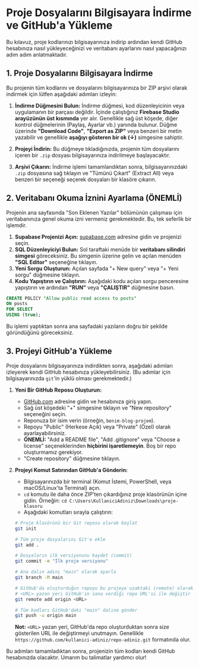 # Proje Dosyalarını Bilgisayara İndirme ve GitHub'a Yükleme

Bu kılavuz, proje kodlarınızı bilgisayarınıza indirip ardından kendi GitHub hesabınıza nasıl yükleyeceğinizi ve veritabanı ayarlarını nasıl yapacağınızı adım adım anlatmaktadır.

## 1. Proje Dosyalarını Bilgisayara İndirme

Bu projenin tüm kodlarını ve dosyalarını bilgisayarınıza bir ZIP arşivi olarak indirmek için lütfen aşağıdaki adımları izleyin:

1.  **İndirme Düğmesini Bulun:** İndirme düğmesi, kod düzenleyicinin veya uygulamanın bir parçası değildir. İçinde çalıştığınız **Firebase Studio arayüzünün üst kısmında** yer alır. Genellikle sağ üst köşede, diğer kontrol düğmelerinin (Paylaş, Ayarlar vb.) yanında bulunur. Düğme üzerinde **"Download Code"**, **"Export as ZIP"** veya benzeri bir metin yazabilir ve genellikle **aşağıyı gösteren bir ok (↓)** simgesine sahiptir.

2.  **Projeyi İndirin:** Bu düğmeye tıkladığınızda, projenin tüm dosyalarını içeren bir `.zip` dosyası bilgisayarınıza indirilmeye başlayacaktır.

3.  **Arşivi Çıkarın:** İndirme işlemi tamamlandıktan sonra, bilgisayarınızdaki `.zip` dosyasına sağ tıklayın ve "Tümünü Çıkart" (Extract All) veya benzeri bir seçeneği seçerek dosyaları bir klasöre çıkarın.

## 2. Veritabanı Okuma İznini Ayarlama (ÖNEMLİ)

Projenin ana sayfasında "Son Eklenen Yazılar" bölümünün çalışması için veritabanınıza genel okuma izni vermeniz gerekmektedir. Bu, tek seferlik bir işlemdir.

1.  **Supabase Projenizi Açın:** [supabase.com](https://supabase.com) adresine gidin ve projenizi seçin.
2.  **SQL Düzenleyiciyi Bulun:** Sol taraftaki menüde bir **veritabanı silindiri simgesi** göreceksiniz. Bu simgenin üzerine gelin ve açılan menüden **"SQL Editor"** seçeneğine tıklayın.
3.  **Yeni Sorgu Oluşturun:** Açılan sayfada "+ New query" veya "+ Yeni sorgu" düğmesine tıklayın.
4.  **Kodu Yapıştırın ve Çalıştırın:** Aşağıdaki kodu açılan sorgu penceresine yapıştırın ve ardından **"RUN"** veya **"ÇALIŞTIR"** düğmesine basın.

```sql
CREATE POLICY "Allow public read access to posts"
ON posts
FOR SELECT
USING (true);
```

Bu işlemi yaptıktan sonra ana sayfadaki yazıların doğru bir şekilde göründüğünü göreceksiniz.

## 3. Projeyi GitHub'a Yükleme

Proje dosyalarını bilgisayarınıza indirdikten sonra, aşağıdaki adımları izleyerek kendi GitHub hesabınıza yükleyebilirsiniz. (Bu adımlar için bilgisayarınızda `git`'in yüklü olması gerekmektedir.)

1.  **Yeni Bir GitHub Reposu Oluşturun:**
    *   [GitHub.com](https://github.com) adresine gidin ve hesabınıza giriş yapın.
    *   Sağ üst köşedeki "+" simgesine tıklayın ve "New repository" seçeneğini seçin.
    *   Reponuza bir isim verin (örneğin, `benim-blog-projem`).
    *   Repoyu "Public" (Herkese Açık) veya "Private" (Özel) olarak ayarlayabilirsiniz.
    *   **ÖNEMLİ:** "Add a README file", "Add .gitignore" veya "Choose a license" seçeneklerinden **hiçbirini işaretlemeyin**. Boş bir repo oluşturmamız gerekiyor.
    *   "Create repository" düğmesine tıklayın.

2.  **Projeyi Komut Satırından GitHub'a Gönderin:**
    *   Bilgisayarınızda bir terminal (Komut İstemi, PowerShell, veya macOS/Linux'ta Terminal) açın.
    *   `cd` komutu ile daha önce ZIP'ten çıkardığınız proje klasörünün içine gidin. Örneğin: `cd C:\Users\KullaniciAdiniz\Downloads\proje-klasoru`
    *   Aşağıdaki komutları sırayla çalıştırın:

    ```bash
    # Proje klasörünü bir Git reposu olarak başlat
    git init

    # Tüm proje dosyalarını Git'e ekle
    git add .

    # Dosyaların ilk versiyonunu kaydet (commit)
    git commit -m "İlk proje versiyonu"

    # Ana dalın adını "main" olarak ayarla
    git branch -M main

    # GitHub'da oluşturduğun repoyu bu projeye uzaktaki (remote) olarak ekle
    # <URL> yazan yeri GitHub'ın sana verdiği repo URL'si ile değiştir
    git remote add origin <URL>

    # Tüm kodları GitHub'daki "main" dalına gönder
    git push -u origin main
    ```

    **Not:** `<URL>` yazan yeri, GitHub'da repo oluşturduktan sonra size gösterilen URL ile değiştirmeyi unutmayın. Genellikle `https://github.com/kullanici-adiniz/repo-adiniz.git` formatında olur.

Bu adımları tamamladıktan sonra, projenizin tüm kodları kendi GitHub hesabınızda olacaktır. Umarım bu talimatlar yardımcı olur!
